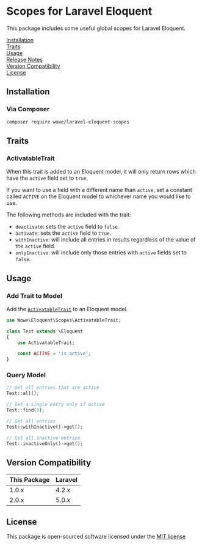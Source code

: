 # Scopes for Laravel Eloquent
This package includes some useful global scopes for Laravel Eloquent.

[Installation](#installation)  
[Traits](#traits)  
[Usage](#usage)  
[Release Notes](#release-notes)  
[Version Compatibility](#version-compatibility)  
[License](#license)

## Installation

### Via Composer
```bash
composer require wowe/laravel-eloquent-scopes
```


## Traits

### ActivatableTrait
When this trait is added to an Eloquent model, it will only return rows which have the `active` field set to `true`.

If you want to use a field with a different name than `active`, set a constant called `ACTIVE` on the Eloquent model to whichever name you would like to use.

The following methods are included with the trait:
- `deactivate`: sets the `active` field to `false`.
- `activate`: sets the `active` field to `true`.
- `withInactive`: will include all entries in results regardless of the value of the `active` field.
- `onlyInactive`: will include only those entries with `active` fields set to `false`.

## Usage

### Add Trait to Model
Add the [`ActivatableTrait`](#activatabletrait) to an Eloquent model.
```php
use Wowe\Eloquent\Scopes\ActivatableTrait;

class Test extends \Eloquent
{
    use ActivatableTrait;

    const ACTIVE = 'is_active';
}


```

### Query Model
```php
// Get all entries that are active
Test::all();

// Get a single entry only if active
Test::find(1);

// Get all entries
Test::withInactive()->get();

// Get all inactive entries
Test::inactiveOnly()->get();
```

## Version Compatibility
This Package | Laravel
-------------|--------
1.0.x        | 4.2.x
2.0.x        | 5.0.x

License
-------
This package is open-sourced software licensed under the [MIT license](http://opensource.org/licenses/MIT)
